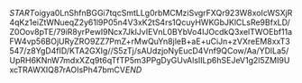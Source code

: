 $START$oigya0LnShfnBGGi7tqcSmtLLg0rbMCMziSvgrFXQr923W8xoIcWSXjR4qKz1eiZtWNueqZ2y61l9P05n4V3xK2tS4rs1QcuyHWKGbJKlCLsRe9BfxLD/Z0Oov8pTE/79iR8yrPewI9Ncx7JklJvIEVnL0BYbVo4IJOcdkQ3xelTWOEbf11aFW4vp56BOjURyZRO9ZZ7PmZ+rMwQuYn8jleB+aE+uCiJn+zVXreEM8xxT3547/z8YgD4fID/KTA2GXIg//S5zTj/sAUdzjoNyEucD4Vnf9QCow/Aa/YDlLa5/UpRH6KNnW7mdxXZq9t6qTfTP5m3PPgDyGUvAlsIILp6hSEJeV1g2l5ZMI9UxcTRAWXIQ87rAOIsPh47bmCV$END$